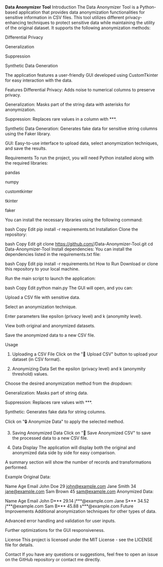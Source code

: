 **Data Anonymizer Tool**
Introduction
The Data Anonymizer Tool is a Python-based application that provides data anonymization functionalities for sensitive information in CSV files. This tool utilizes different privacy-enhancing techniques to protect sensitive data while maintaining the utility of the original dataset. It supports the following anonymization methods:

Differential Privacy

Generalization

Suppression

Synthetic Data Generation

The application features a user-friendly GUI developed using CustomTkinter for easy interaction with the data.

Features
Differential Privacy: Adds noise to numerical columns to preserve privacy.

Generalization: Masks part of the string data with asterisks for anonymization.

Suppression: Replaces rare values in a column with ***.

Synthetic Data Generation: Generates fake data for sensitive string columns using the Faker library.

GUI: Easy-to-use interface to upload data, select anonymization techniques, and save the results.

Requirements
To run the project, you will need Python installed along with the required libraries:

pandas

numpy

customtkinter

tkinter

faker

You can install the necessary libraries using the following command:

bash
Copy
Edit
pip install -r requirements.txt
Installation
Clone the repository:

bash
Copy
Edit
git clone https://github.com/<your-username>/Data-Anonymizer-Tool.git
cd Data-Anonymizer-Tool
Install dependencies: You can install the dependencies listed in the requirements.txt file:

bash
Copy
Edit
pip install -r requirements.txt
How to Run
Download or clone this repository to your local machine.

Run the main script to launch the application:

bash
Copy
Edit
python main.py
The GUI will open, and you can:

Upload a CSV file with sensitive data.

Select an anonymization technique.

Enter parameters like epsilon (privacy level) and k (anonymity level).

View both original and anonymized datasets.

Save the anonymized data to a new CSV file.

Usage
1. Uploading a CSV File
Click on the "📂 Upload CSV" button to upload your dataset (in CSV format).

2. Anonymizing Data
Set the epsilon (privacy level) and k (anonymity threshold) values.

Choose the desired anonymization method from the dropdown:

Generalization: Masks part of string data.

Suppression: Replaces rare values with ***.

Synthetic: Generates fake data for string columns.

Click on "🔒 Anonymize Data" to apply the selected method.

3. Saving Anonymized Data
Click on "💾 Save Anonymized CSV" to save the processed data to a new CSV file.

4. Data Display
The application will display both the original and anonymized data side by side for easy comparison.

A summary section will show the number of records and transformations performed.

Example
Original Data:

Name	Age	Email
John Doe	29	john@example.com
Jane Smith	34	jane@example.com
Sam Brown	45	sam@example.com
Anonymized Data:

Name	Age	Email
John D***	29.14	j***@example.com
Jane S***	34.52	j***@example.com
Sam B***	45.88	s***@example.com
Future Improvements
Additional anonymization techniques for other types of data.

Advanced error handling and validation for user inputs.

Further optimizations for the GUI responsiveness.

License
This project is licensed under the MIT License - see the LICENSE file for details.

Contact
If you have any questions or suggestions, feel free to open an issue on the GitHub repository or contact me directly.

